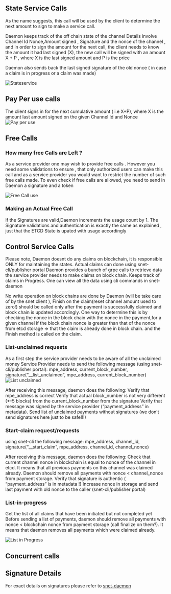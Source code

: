 ## State Service Calls 

As the name suggests, this call will be used by the client to determine the next amount to sign to make a service call. 

Daemon keeps track of the off chain state of the channel
Details involve Channel Id Nonce,Amount signed , Signature and the nonce of the channel 
, and in order to sign the amount for the next call, the client needs to know the amount it had last signed (X), the new call will be signed with an amount X + P , where X is the last signed amount and P is the price 

Daemon also sends back the last signed signature of the old nonce ( in case a claim is in progress or a claim was made)


![Stateservice](/assets/images/products/AIMarketplace/daemon/stateservice.png)


## Pay Per use calls 
The client signs in for the next cumulative amount ( i.e X+P), where X is the amount last amount signed on the given Channel Id and Nonce
![Pay per use](/assets/images/products/AIMarketplace/daemon/payperusecalll.png)


## Free Calls

### How many free Calls are Left ? 
As a service provider one may wish to provide free calls .
However you need some validations to ensure , that only authorized users can make this call and as a service provider you would want to 
restrict the number of such free calls made.
To even check if free calls are allowed, you need to send in Daemon
a signature and a token 

![Free Call use](/assets/images/products/AIMarketplace/daemon/freecallstate.png)

### Making an Actual Free Call
If the Signatures are valid,Daemon increments the usage count by 1.
The Signature validations and authentication is exactly the same as 
explained , just that the ETCD State is upated with usage accordingly

## Control Service Calls 

Please note, Daemon doesnt do any claims on blockchain, it is responsible 
ONLY for maintaining the states.
Actual claims can done using snet-cli/publisher portal
Daemon provides a bunch of grpc calls to retrieve data the service provider needs to make claims on block chain.
Keeps track of claims in Progress.
One can view all the data using cli commands in snet-daemon 


No write operation on block chains are done by Daemon (will be take care of by the snet client ), Finish on the claim(reset channel amount used to zero!) should be called only after the payment is successfully claimed and block chain is updated accordingly.
One way to determine this is by checking the nonce in the block chain with the nonce in the payment,for a given channel if the block chain nonce is greater than that of the nonce from etcd storage => that the claim is already done in block chain.
and the Finish method is called on the claim.

### List-unclaimed requests
As a first step the service provider needs to be aware of all the 
unclaimed money
Service Provider needs to send the following message (using snet-cli/publisher portal):
mpe_address, current_block_number, signature(“__list_unclaimed”, mpe_address, current_block_number)
![List unclaimed](/assets/images/products/AIMarketplace/daemon/listUnclaimed.png)

After receiving this message, daemon does the following:
Verify that mpe_address is correct
Verify that actual block_number is not very different (+-5 blocks) from the current_block_number from the signature
Verify that message was signed by the service provider (“payment_address” in metadata).
Send list of unclaimed payments without signatures (we don’t send signatures here just to be safe!!!)

### Start-claim request/requests

using snet-cli the following message:
mpe_address, channel_id, signature(“__start_claim”, mpe_address, channel_id, channel_nonce)

After receiving this message, daemon does the following:
Check that current channel nonce in blockchain is equal to nonce of the channel in etcd. It means that all previous payments on this channel was claimed already.
Daemon should remove all payments with nonce < channel_nonce from payment storage.
Verify that signature is authentic ( “payment_address” is in metadata !)
Increase nonce in storage and send last payment with old nonce to the caller (snet-cli/publisher portal)


### List-in-progress
Get the list of all claims that have been initiated but not completed yet
Before sending a list of payments, daemon should remove all payments with nonce < blockchain nonce from payment storage (call finalize on them?). It means that daemon removes all payments which were claimed already. 


![List in Progress](/assets/images/products/AIMarketplace/daemon/listInProgress.png)

## Concurrent calls 


## Signature Details 

For exact details on signatures please refer to [snet-daemon](https://github.com/singnet/snet-daemon/blob/master/escrow/README.md)
